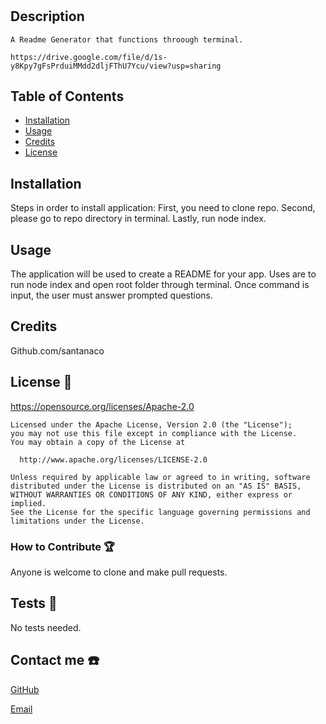 # <README Generator>

## Description
    
    A Readme Generator that functions throough terminal. 
    
    https://drive.google.com/file/d/1s-y8Kpy7gFsPrduiMMdd2dljFThU7Ycu/view?usp=sharing

## Table of Contents

- [Installation](#installation)
- [Usage](#usage)
- [Credits](#credits)
- [License](#license)

## Installation

Steps in order to install application: First, you need to clone repo. Second, please go to repo directory in terminal. Lastly, run node index.

## Usage

The application will be used to create a README for your app. Uses are to run node index and open root folder through terminal. Once command is input, the user must answer prompted questions.

## Credits

Github.com/santanaco

## License 🪪

https://opensource.org/licenses/Apache-2.0


    Licensed under the Apache License, Version 2.0 (the "License");
    you may not use this file except in compliance with the License.
    You may obtain a copy of the License at
 
      http://www.apache.org/licenses/LICENSE-2.0
 
    Unless required by applicable law or agreed to in writing, software
    distributed under the License is distributed on an "AS IS" BASIS,
    WITHOUT WARRANTIES OR CONDITIONS OF ANY KIND, either express or implied.
    See the License for the specific language governing permissions and
    limitations under the License.
    

### How to Contribute 🏆

Anyone is welcome to clone and make pull requests.

## Tests 🧩

No tests needed.

## Contact me ☎️

[GitHub](github.com/santanaco)

[Email](imanisantana99@gmail.com)

